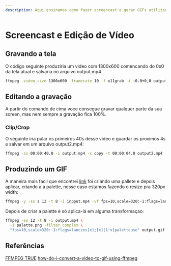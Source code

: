 ```yaml
---
description: Aqui ensinamos como fazer screencast e gerar GIFs utilizando ffmpeg.<br/>Bruxarias de alto nível a frente
---
```


# Screencast e Edição de Vídeo

## Gravando a tela

O código seguinte produziria um video com 1300x600 comencando do 0x0 da tela atual e salvaria no arquivo output.mp4

``` sh
ffmpeg -video_size 1300x600 -framerate 10 -f x11grab -i :0.0+0,0 output.mp4
```

## Editando a gravação

A partir do comando de cima voce consegue gravar qualquer parte da sua screen, mas nem sempre a gravação fica 100%.

### Clip/Crop

O seguinte iria pular os primeiros 40s desse video e guardar os proximos 4s e salvar em um arquivo output2.mp4:

``` sh
ffmpeg -ss 00:00:40.0 -i output.mp4 -c copy -t 00:00:04.0 output2.mp4
```

## Produzindo um GIF

A maneira mais facil que encontrei [link]() foi criando uma pallete e depois aplicar, criando a a palette, nesse caso estamos fazendo o resize pra 320px width:

``` sh
ffmpeg -y -ss s 12 -t 8 -i inpput.mp4 -vf fps=10,scale=320:-1:flags=lanczos,palettegen palette.png
```

Depois de criar a palette é só aplica-lá em alguma transformaçao:

``` sh
ffmpeg -ss 12 -t 8 -i output.mp4 \
  -i palette.png -filter_complex \
  "fps=10,scale=320:-1:flags=lanczos[x];[x][1:v]paletteuse" output.gif
```

## Referências

[FFMPEG TRUE](https://trac.ffmpeg.org/wiki/Capture/Desktop)
[how-do-i-convert-a-video-to-gif-using-ffmpeg](https://superuser.com/questions/556029/how-do-i-convert-a-video-to-gif-using-ffmpeg-with-reasonable-quality/556031#556031)
